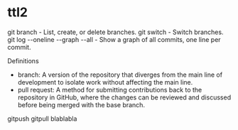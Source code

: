 # ttl2


git branch - List, create, or delete branches.
git switch - Switch branches.
git log --oneline --graph --all - Show a graph of all commits, one line per commit.

Definitions

- branch: A version of the repository that diverges from the main line of development to isolate work without affecting the main line.
- pull request: A method for submitting contributions back to the repository in GitHub, where the changes can be reviewed and discussed before being merged with the base branch.

gitpush gitpull blablabla

